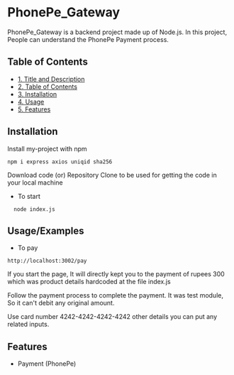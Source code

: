 
# PhonePe_Gateway

PhonePe_Gateway is a backend project made up of Node.js. In this project, People can understand the PhonePe Payment process.


## Table of Contents

- [1. Title and Description](#1-title-and-description)
- [2. Table of Contents](#2-table-of-contents)
- [3. Installation](#3-installation)
- [4. Usage](#4-usage)
- [5. Features](#5-features)
## Installation

Install my-project with npm
```
npm i express axios uniqid sha256
```

Download code (or) Repository Clone to be used for getting the code in your local machine

- To start 
```
  node index.js
```

    
## Usage/Examples

- To pay
```
http://localhost:3002/pay
```
 If you start the page, It will directly kept you to the payment of rupees 300 which was product details hardcoded at the file index.js

  Follow the payment process to complete the payment. It was test module, So it can't debit any original amount.

  Use card number 4242-4242-4242-4242
  other details you can put any related inputs.



## Features

- Payment (PhonePe)

